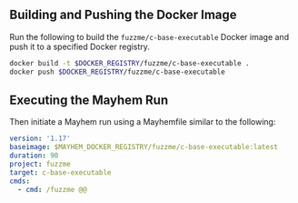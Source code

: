 ## Building and Pushing the Docker Image

Run the following to build the `fuzzme/c-base-executable` Docker image and push it to a specified Docker registry.

```sh
docker build -t $DOCKER_REGISTRY/fuzzme/c-base-executable .
docker push $DOCKER_REGISTRY/fuzzme/c-base-executable
```

## Executing the Mayhem Run

Then initiate a Mayhem run using a Mayhemfile similar to the following:

```yaml
version: '1.17'
baseimage: $MAYHEM_DOCKER_REGISTRY/fuzzme/c-base-executable:latest
duration: 90
project: fuzzme
target: c-base-executable
cmds:
  - cmd: /fuzzme @@
```
